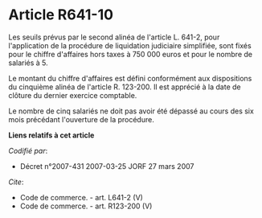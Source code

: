 # Article R641-10

Les seuils prévus par le second alinéa de l'article L. 641-2, pour l'application de la procédure de liquidation judiciaire
simplifiée, sont fixés pour le chiffre d'affaires hors taxes à 750 000 euros et pour le nombre de salariés à 5.

Le montant du chiffre d'affaires est défini conformément aux dispositions du cinquième alinéa de l'article R. 123-200. Il est
apprécié à la date de clôture du dernier exercice comptable.

Le nombre de cinq salariés ne doit pas avoir été dépassé au cours des six mois précédant l'ouverture de la procédure.

**Liens relatifs à cet article**

_Codifié par_:

  - Décret n°2007-431 2007-03-25 JORF 27 mars 2007

_Cite_:

  - Code de commerce. - art. L641-2 (V)
  - Code de commerce. - art. R123-200 (V)
